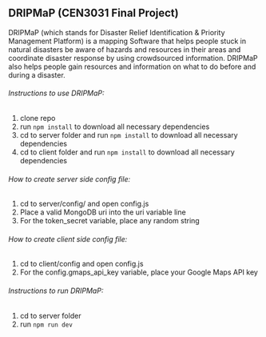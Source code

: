 ## DRIPMaP (CEN3031 Final Project)
DRIPMaP (which stands for Disaster Relief Identification & Priority Management Platform) is a mapping Software that helps people stuck in natural disasters be aware of hazards and resources in their areas and coordinate disaster response by using crowdsourced information. DRIPMaP also helps people gain resources and information on what to do before and during a disaster.

###### Instructions to use DRIPMaP:
1) clone repo
2) run ```npm install``` to download all necessary dependencies
3) cd to server folder and run ```npm install``` to download all necessary dependencies
4) cd to client folder and run ```npm install``` to download all necessary dependencies

###### How to create server side config file:
1) cd to server/config/ and open config.js
2) Place a valid MongoDB uri into the uri variable line
3) For the token_secret variable, place any random string

###### How to create client side config file:
1) cd to client/config and open config.js
2) For the config.gmaps_api_key variable, place your Google Maps API key

###### Instructions to run DRIPMaP:
1) cd to server folder
2) run ```npm run dev```
